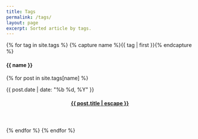 ```yaml
---
title: Tags
permalink: /tags/
layout: page
excerpt: Sorted article by tags.
---
```


{% for tag in site.tags %} {% capture name %}{{ tag | first }}{% endcapture %}
<h4 class="post-header" id="{{ name | slugify }}">
  {{ name }}
</h4>

{% for post in site.tags[name] %}
<article class="posts">
  <span class="posts-date">{{ post.date | date: "%b %d, %Y" }}</span>
  <header class="posts-header">
    <h4 class="posts-title">
      <a href="{{ post.url }}">{{ post.title | escape }}</a>
    </h4>
  </header>
</article>
{% endfor %}
{% endfor %}

